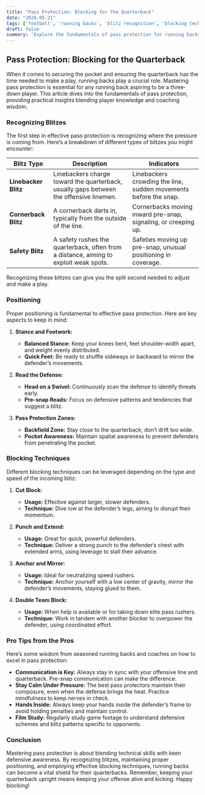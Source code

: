 ```yaml
---
title: "Pass Protection: Blocking for the Quarterback"
date: "2024-05-21"
tags: ['football', 'running backs', 'blitz recognition', 'blocking techniques', 'quarterback protection']
draft: false
summary: "Explore the fundamentals of pass protection for running backs, including recognizing blitzes, positioning, and blocking techniques. Learn how to keep your quarterback safe and your offense running smoothly with expert tips and insights."
---
```


## Pass Protection: Blocking for the Quarterback

When it comes to securing the pocket and ensuring the quarterback has the time needed to make a play, running backs play a crucial role. Mastering pass protection is essential for any running back aspiring to be a three-down player. This article dives into the fundamentals of pass protection, providing practical insights blending player knowledge and coaching wisdom.

### Recognizing Blitzes

The first step in effective pass protection is recognizing where the pressure is coming from. Here’s a breakdown of different types of blitzes you might encounter:

| Blitz Type           | Description                                                                                | Indicators                                                         |
|----------------------|--------------------------------------------------------------------------------------------|-------------------------------------------------------------------|
| **Linebacker Blitz** | Linebackers charge toward the quarterback, usually gaps between the offensive linemen.      | Linebackers crowding the line, sudden movements before the snap.  |
| **Cornerback Blitz** | A cornerback darts in, typically from the outside of the line.                              | Cornerbacks moving inward pre-snap, signaling, or creeping up.    |
| **Safety Blitz**     | A safety rushes the quarterback, often from a distance, aiming to exploit weak spots.       | Safeties moving up pre-snap, unusual positioning in coverage.     |

Recognizing these blitzes can give you the split second needed to adjust and make a play.

### Positioning

Proper positioning is fundamental to effective pass protection. Here are key aspects to keep in mind:

1. **Stance and Footwork:**
   - **Balanced Stance:** Keep your knees bent, feet shoulder-width apart, and weight evenly distributed.
   - **Quick Feet:** Be ready to shuffle sideways or backward to mirror the defender’s movements.

2. **Read the Defense:**
   - **Head on a Swivel:** Continuously scan the defense to identify threats early.
   - **Pre-snap Reads:** Focus on defensive patterns and tendencies that suggest a blitz.

3. **Pass Protection Zones:**
   - **Backfield Zone:** Stay close to the quarterback; don’t drift too wide.
   - **Pocket Awareness:** Maintain spatial awareness to prevent defenders from penetrating the pocket.

### Blocking Techniques

Different blocking techniques can be leveraged depending on the type and speed of the incoming blitz:

1. **Cut Block:**
   - **Usage:** Effective against larger, slower defenders.
   - **Technique:** Dive low at the defender’s legs, aiming to disrupt their momentum.

2. **Punch and Extend:**
   - **Usage:** Great for quick, powerful defenders.
   - **Technique:** Deliver a strong punch to the defender’s chest with extended arms, using leverage to stall their advance.

3. **Anchor and Mirror:**
   - **Usage:** Ideal for neutralizing speed rushers.
   - **Technique:** Anchor yourself with a low center of gravity, mirror the defender’s movements, staying glued to them.

4. **Double Team Block:**
   - **Usage:** When help is available or for taking down elite pass rushers.
   - **Technique:** Work in tandem with another blocker to overpower the defender, using coordinated effort.

### Pro Tips from the Pros

Here’s some wisdom from seasoned running backs and coaches on how to excel in pass protection:

- **Communication is Key:** Always stay in sync with your offensive line and quarterback. Pre-snap communication can make the difference.
- **Stay Calm Under Pressure:** The best pass protectors maintain their composure, even when the defense brings the heat. Practice mindfulness to keep nerves in check.
- **Hands Inside:** Always keep your hands inside the defender’s frame to avoid holding penalties and maintain control.
- **Film Study:** Regularly study game footage to understand defensive schemes and blitz patterns specific to opponents.

### Conclusion

Mastering pass protection is about blending technical skills with keen defensive awareness. By recognizing blitzes, maintaining proper positioning, and employing effective blocking techniques, running backs can become a vital shield for their quarterbacks. Remember, keeping your quarterback upright means keeping your offense alive and kicking. Happy blocking!